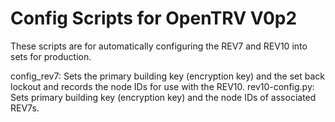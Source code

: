 # Config Scripts for OpenTRV V0p2

These scripts are for automatically configuring the REV7 and REV10 into sets for production.


config_rev7:     Sets the primary building key (encryption key) and the set back lockout and records the node IDs for use with the REV10.
rev10-config.py: Sets primary building key (encryption key) and the node IDs of associated REV7s.
